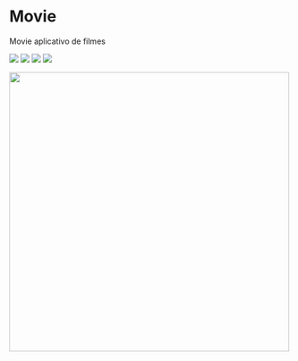 # Movie
Movie aplicativo de filmes

<img src="https://user-images.githubusercontent.com/79378229/187507492-019888b9-b08a-49dc-b76b-929ebd60af94.png" height=“200”> <img src="https://user-images.githubusercontent.com/79378229/187507641-7a8ddfb9-9b49-4c6a-a139-9b496c9bc455.png" height=“200”> <img src="https://user-images.githubusercontent.com/79378229/187507791-d1c9ef4a-4739-448c-bb35-1759bc690336.png" height=“200”> <img src="https://user-images.githubusercontent.com/79378229/187507845-ee18938b-2923-40ff-a84b-d8d58c97395f.png" height=“200”>


<img src="https://user-images.githubusercontent.com/79378229/187508787-3b249050-45e0-4ac9-89e7-b601595b8827.png" height="500">
